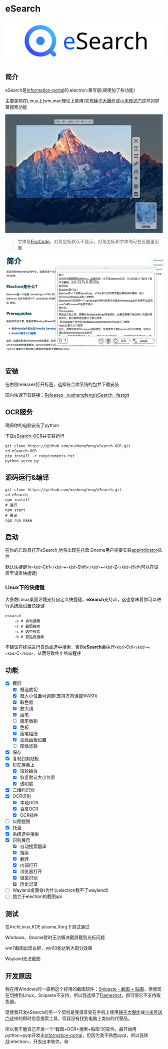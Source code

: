 # eSearch

![](readme/title_photo.svg)

## 简介

eSearch是[Information-portal](https://github.com/xushengfeng/Information-portal.git)的:electron:重写版(顺便加了些功能)

主要是想在Linux上(win,mac理论上能用)实现[锤子大爆炸](https://www.smartisan.com/pr/videos/bigbang-introduction)或[小米传送门](https://www.miui.com/zt/miui9/index.html)这样的屏幕搜索功能

![1](readme/1.png)

> 字体是[FiraCode](https://github.com/tonsky/FiraCode)，对角坐标默认不显示，对角坐标和字体均可在设置里设置

![1](readme/2.png)

## 安装

在右侧releases打开标签，选择符合你系统的包并下载安装

国内快速下载链接：[Releases · xushengfeng/eSearch · fastgit](https://hub.fastgit.org/xushengfeng/eSearch/releases)

## OCR服务

确保你的电脑安装了python

下载[eSearch-OCR](https://github.com/xushengfeng/eSearch-OCR)并安装运行

```shell
git clone https://github.com/xushengfeng/eSearch-OCR.git
cd eSearch-OCR
pip install -r requirements.txt
python serve.py
```

## 源码运行&编译

```shell
git clone https://github.com/xushengfeng/eSearch.git
cd eSearch
npm install
# 运行
npm start
# 编译
npm run make
```

## 启动

在你的启动器打开eSearch,他将出现在托盘.Gnome用户需要安装[appindicator](https://extensions.gnome.org/extension/615/appindicator-support/)插件

默认快捷键为`<kbd>`Ctrl`</kbd>`+`<kbd>`Shift`</kbd>`+`<kbd>`Z`</kbd>`(你也可以在设置里设置快捷键)

### Linux下的快捷键

大多数Linux桌面环境支持自定义快捷键，**eSearch**支持cli，这也意味着你可以进行系统级设置快捷键

```shell
esearch 
	-a # 自动搜索
	-c # 截图搜索
	-s # 选中搜索
	-b # 剪贴板搜索
```

不建议在终端进行自动或选中搜索，否则**eSearch**会执行`<kbd>`Ctrl`</kbd>`+`<kbd>`C`</kbd>`，从而导致终止终端程序

## 功能

- [X] 截屏
  - [X] 框选裁切
  - [X] 框大小位置可调整(支持方向键或WASD)
  - [X] 取色器
  - [X] 放大镜
  - [X] 画笔
  - [ ] 画笔撤销
  - [X] 色板
  - [X] 画笔粗细
  - [x] 高级画板设置
  - [ ] 图像滤镜
- [X] 保存
- [X] 复制到剪贴板
- [X] 钉在屏幕上
  - [X] 滚轮缩放
  - [X] 恢复默认大小位置
  - [X] 透明度
- [X] 二维码识别
- [X] OCR识别
  - [X] 本地OCR
  - [X] 百度OCR
  - [X] OCR插件
- [ ] 以图搜图
- [X] 托盘
- [X] 系统选中搜索
- [X] 识别展示
  - [X] 自动搜索翻译
  - [X] 搜索
  - [X] 翻译
  - [X] 内部打开
  - [X] 浏览器打开
  - [X] 链接识别
  - [X] 历史记录
- [ ] Wayland桌面😅(为什么electron截不了wayland!)
- [ ] 独立于electron的截图api

## 测试

在ArchLinux,KDE plasma,Xorg下测试通过

Windows、Gnome暂时无法解决截屏截到光标问题

win7截图出现白屏，win10能达到大部分效果

Wayland无法截图

## 开发原因

我在用Windows时一直用这个好用的截图软件：[Snipaste - 截图 + 贴图](https://zh.snipaste.com/)，但我现在切换到Linux，Snipaste不支持，所以我选择了[Flameshot](https://flameshot.org/)，很可惜它不支持取色器。

促使我开发eSearch的另一个契机是我很享受在手机上使用[锤子大爆炸](https://www.smartisan.com/pr/videos/bigbang-introduction)或[小米传送门](https://www.miui.com/zt/miui9/index.html)这样的即时信息搜索工具，但我没有找到电脑上类似的代替品。

所以我干脆自己开发一个“截图+OCR+搜索+贴图”的软件。最开始用python+pyqt开发出[Information-portal](https://github.com/xushengfeng/Information-portal.git)，但因为我不熟悉pyqt，所以我转战:electron:，开发出本软件。😄

